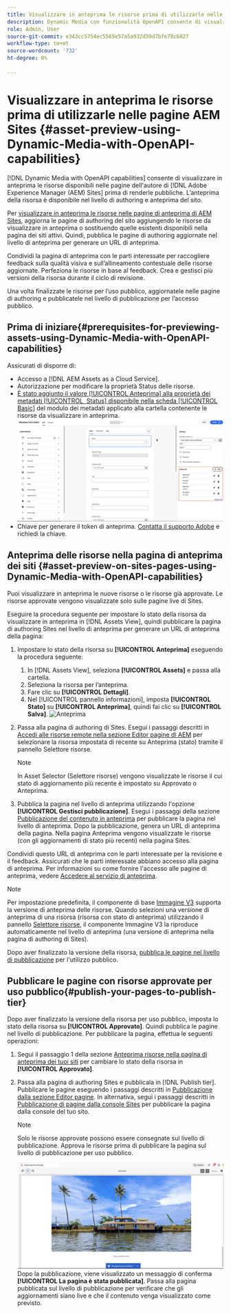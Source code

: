 ```yaml
---
title: Visualizzare in anteprima le risorse prima di utilizzarle nelle pagine AEM Sites
description: Dynamic Media con funzionalità OpenAPI consente di visualizzare in anteprima le risorse sulle pagine di anteprima di Adobe Experience Manager (AEM) Sites. Questa anteprima consente a te e alle parti interessate di rivedere e convalidare gli aggiornamenti alle risorse prima di pubblicarle (con le risorse aggiornate) per l’utilizzo pubblico.
role: Admin, User
source-git-commit: e343cc5754ec5565e57a5a932d59d7bfe78c6027
workflow-type: tm+mt
source-wordcount: '732'
ht-degree: 0%

---
```



# Visualizzare in anteprima le risorse prima di utilizzarle nelle pagine AEM Sites {#asset-preview-using-Dynamic-Media-with-OpenAPI-capabilities}

[!DNL Dynamic Media with OpenAPI capabilities] consente di visualizzare in anteprima le risorse disponibili nelle pagine dell&#39;autore di [!DNL Adobe Experience Manager (AEM) Sites] prima di renderle pubbliche. L’anteprima della risorsa è disponibile nel livello di authoring e anteprima del sito.

Per [visualizzare in anteprima le risorse nelle pagine di anteprima di AEM Sites](#asset-preview-on-sites-pages-using-Dynamic-Media-with-OpenAPI-capabilities), aggiorna le pagine di authoring del sito aggiungendo le risorse da visualizzare in anteprima o sostituendo quelle esistenti disponibili nella pagina dei siti attivi. Quindi, pubblica le pagine di authoring aggiornate nel livello di anteprima per generare un URL di anteprima.

Condividi la pagina di anteprima con le parti interessate per raccogliere feedback sulla qualità visiva e sull’allineamento contestuale delle risorse aggiornate. Perfeziona le risorse in base al feedback. Crea e gestisci più versioni della risorsa durante il ciclo di revisione.

Una volta finalizzate le risorse per l’uso pubblico, aggiornatele nelle pagine di authoring e pubblicatele nel livello di pubblicazione per l’accesso pubblico.

## Prima di iniziare{#prerequisites-for-previewing-assets-using-Dynamic-Media-with-OpenAPI-capabilities}

Assicurati di disporre di:

* Accesso a [!DNL AEM Assets as a Cloud Service].
* Autorizzazione per modificare la proprietà Status delle risorse.
* [È stato aggiunto il valore [!UICONTROL Anteprima] alla proprietà dei metadati [!UICONTROL &#x200B; Status] disponibile nella scheda [!UICONTROL Basic]](/help/assets/metadata-assets-view.md#edit-metadata-forms) del modulo dei metadati applicato alla cartella contenente le risorse da visualizzare in anteprima.
  ![Aggiungi opzione anteprima](/help/assets/assets/metedata-form-preview.png)
* Chiave per generare il token di anteprima. [Contatta il supporto Adobe](https://helpx.adobe.com/in/contact.html) e richiedi la chiave.

## Anteprima delle risorse nella pagina di anteprima dei siti {#asset-preview-on-sites-pages-using-Dynamic-Media-with-OpenAPI-capabilities}

Puoi visualizzare in anteprima le nuove risorse o le risorse già approvate. Le risorse approvate vengono visualizzate solo sulle pagine live di Sites.

Eseguire la procedura seguente per impostare lo stato della risorsa da visualizzare in anteprima in [!DNL Assets View], quindi pubblicare la pagina di authoring Sites nel livello di anteprima per generare un URL di anteprima della pagina:

1. Impostare lo stato della risorsa su **[!UICONTROL Anteprima]** eseguendo la procedura seguente:

   1. In [!DNL Assets View], seleziona **[!UICONTROL Assets]** e passa alla cartella.
   1. Seleziona la risorsa per l’anteprima.
   1. Fare clic su **[!UICONTROL Dettagli]**.
   1. Nel [!UICONTROL pannello informazioni], imposta **[!UICONTROL Stato]** su **[!UICONTROL Anteprima]**, quindi fai clic su **[!UICONTROL Salva]**.
      ![Anteprima](/help/assets/assets/preview-boat-at-bay.png)

1. Passa alla pagina di authoring di Sites. Esegui i passaggi descritti in [Accedi alle risorse remote nella sezione Editor pagine di AEM](/help/assets/integrate-remote-approved-assets-with-sites.md#access-remote-assets-in-aem-page-editor) per selezionare la risorsa impostata di recente su Anteprima (stato) tramite il pannello Selettore risorse.

   >[!NOTE]
   >
   > In Asset Selector (Selettore risorse) vengono visualizzate le risorse il cui stato di aggiornamento più recente è impostato su Approvato o Anteprima.

1. Pubblica la pagina nel livello di anteprima utilizzando l&#39;opzione **[!UICONTROL Gestisci pubblicazione]**. Esegui i passaggi della sezione [Pubblicazione del contenuto in anteprima](https://experienceleague.adobe.com/it/docs/experience-manager-cloud-service/content/sites/authoring/sites-console/previewing-content) per pubblicare la pagina nel livello di anteprima. Dopo la pubblicazione, genera un URL di anteprima della pagina. Nella pagina Anteprima vengono visualizzate le risorse (con gli aggiornamenti di stato più recenti) nella pagina Sites.

Condividi questo URL di anteprima con le parti interessate per la revisione e il feedback. Assicurati che le parti interessate abbiano accesso alla pagina di anteprima. Per informazioni su come fornire l&#39;accesso alle pagine di anteprima, vedere [Accedere al servizio di anteprima](https://experienceleague.adobe.com/it/docs/experience-manager-cloud-service/content/implementing/using-cloud-manager/manage-environments#access-preview-service).

>[!NOTE]
>
>Per impostazione predefinita, il componente di base [Immagine V3](https://experienceleague.adobe.com/it/docs/experience-manager-core-components/using/wcm-components/image#version-and-compatibility) supporta la versione di anteprima delle risorse. Quando selezioni una versione di anteprima di una risorsa (risorsa con stato di anteprima) utilizzando il pannello [Selettore risorse](https://experienceleague.adobe.com/it/docs/experience-manager-cloud-service/content/assets/manage/asset-selector/asset-selector-upload), il componente Immagine V3 la riproduce automaticamente nel livello di anteprima (una versione di anteprima nella pagina di authoring di Sites).

Dopo aver finalizzato la versione della risorsa, [pubblica le pagine nel livello di pubblicazione](#publish-your-pages-to-publish-tier) per l&#39;utilizzo pubblico.

## Pubblicare le pagine con risorse approvate per uso pubblico{#publish-your-pages-to-publish-tier}

Dopo aver finalizzato la versione della risorsa per uso pubblico, imposta lo stato della risorsa su **[!UICONTROL Approvato]**. Quindi pubblica le pagine nel livello di pubblicazione. Per pubblicare la pagina, effettua le seguenti operazioni:

1. Segui il passaggio 1 della sezione [Anteprima risorse nella pagina di anteprima dei tuoi siti](#asset-preview-on-sites-pages-using-Dynamic-Media-with-OpenAPI-capabilities) per cambiare lo stato della risorsa in **[!UICONTROL Approvato]**.
1. Passa alla pagina di authoring Sites e pubblicala in [!DNL Publish tier]. Pubblicare le pagine eseguendo i passaggi descritti in [Pubblicazione dalla sezione Editor pagine](https://experienceleague.adobe.com/it/docs/experience-manager-cloud-service/content/sites/authoring/page-editor/publishing#publishing-from-the-page-editor).
In alternativa, segui i passaggi descritti in [Pubblicazione di pagine dalla console Sites](https://experienceleague.adobe.com/it/docs/experience-manager-cloud-service/content/sites/authoring/sites-console/publishing-pages#publishing-from-the-sites-console) per pubblicare la pagina dalla console del tuo sito.

   >[!NOTE]
   >
   > Solo le risorse approvate possono essere consegnate sul livello di pubblicazione. Approva le risorse prima di pubblicare la pagina sul livello di pubblicazione per uso pubblico.

   ![La pagina è stata pubblicata](/help/assets/assets/the-page-has-been-publushed.png)
Dopo la pubblicazione, viene visualizzato un messaggio di conferma **[!UICONTROL La pagina è stata pubblicata]**. Passa alla pagina pubblicata sul livello di pubblicazione per verificare che gli aggiornamenti siano live e che il contenuto venga visualizzato come previsto.

